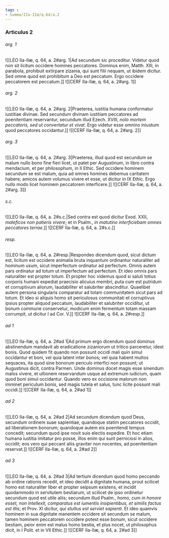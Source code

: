 ```yaml
---
tags : 
- Summa/IIa-IIæ/q.64/a.2
---
```


### Articulus 2

###### arg. 1
![[LEO IIa-IIæ, q. 64, a. 2#arg. 1|Ad secundum sic proceditur. Videtur quod non sit licitum occidere homines peccatores. Dominus enim, Matth. XIII, in parabola, prohibuit extirpare zizania, qui sunt filii nequam, ut ibidem dicitur. Sed omne quod est prohibitum a Deo est peccatum. Ergo occidere peccatorem est peccatum.]]
![[CERF IIa-IIæ, q. 64, a. 2#arg. 1]]

###### arg. 2
![[LEO IIa-IIæ, q. 64, a. 2#arg. 2|Praeterea, iustitia humana conformatur iustitiae divinae. Sed secundum divinam iustitiam peccatores ad poenitentiam reservantur, secundum illud Ezech. XVIII, *nolo mortem peccatoris, sed ut convertatur et vivat*. Ergo videtur esse omnino iniustum quod peccatores occidantur.]]
![[CERF IIa-IIæ, q. 64, a. 2#arg. 2]]

###### arg. 3
![[LEO IIa-IIæ, q. 64, a. 2#arg. 3|Praeterea, illud quod est secundum se malum nullo bono fine fieri licet, ut patet per Augustinum, in libro contra mendacium, et per philosophum, in II Ethic. Sed occidere hominem secundum se est malum, quia ad omnes homines debemus caritatem habere; amicos autem volumus vivere et esse, ut dicitur in IX Ethic. Ergo nullo modo licet hominem peccatorem interficere.]]
![[CERF IIa-IIæ, q. 64, a. 2#arg. 3]]

###### s.c.
![[LEO IIa-IIæ, q. 64, a. 2#s.c.|Sed contra est quod dicitur Exod. XXII, *maleficos non patieris vivere*; et in Psalm., *in matutino interficiebam omnes peccatores terrae*.]]
![[CERF IIa-IIæ, q. 64, a. 2#s.c.]]

###### resp.
![[LEO IIa-IIæ, q. 64, a. 2#resp.|Respondeo dicendum quod, sicut dictum est, licitum est occidere animalia bruta inquantum ordinantur naturaliter ad hominum usum, sicut imperfectum ordinatur ad perfectum. Omnis autem pars ordinatur ad totum ut imperfectum ad perfectum. Et ideo omnis pars naturaliter est propter totum. Et propter hoc videmus quod si saluti totius corporis humani expediat praecisio alicuius membri, puta cum est putridum et corruptivum aliorum, laudabiliter et salubriter abscinditur. Quaelibet autem persona singularis comparatur ad totam communitatem sicut pars ad totum. Et ideo si aliquis homo sit periculosus communitati et corruptivus ipsius propter aliquod peccatum, laudabiliter et salubriter occiditur, ut bonum commune conservetur, modicum enim fermentum totam massam corrumpit, ut dicitur I ad Cor. V.]]
![[CERF IIa-IIæ, q. 64, a. 2#resp.]]

###### ad 1
![[LEO IIa-IIæ, q. 64, a. 2#ad 1|Ad primum ergo dicendum quod dominus abstinendum mandavit ab eradicatione zizaniorum ut tritico parceretur, idest bonis. Quod quidem fit quando non possunt occidi mali quin simul occidantur et boni, vel quia latent inter bonos; vel quia habent multos sequaces, ita quod sine bonorum periculo interfici non possunt; ut Augustinus dicit, contra Parmen. Unde dominus docet magis esse sinendum malos vivere, et ultionem reservandum usque ad extremum iudicium, quam quod boni simul occidantur. Quando vero ex occisione malorum non imminet periculum bonis, sed magis tutela et salus, tunc licite possunt mali occidi.]]
![[CERF IIa-IIæ, q. 64, a. 2#ad 1]]

###### ad 2
![[LEO IIa-IIæ, q. 64, a. 2#ad 2|Ad secundum dicendum quod Deus, secundum ordinem suae sapientiae, quandoque statim peccatores occidit, ad liberationem bonorum; quandoque autem eis poenitendi tempus concedit; secundum quod ipse novit suis electis expedire. Et hoc etiam humana iustitia imitatur pro posse, illos enim qui sunt perniciosi in alios, occidit; eos vero qui peccant aliis graviter non nocentes, ad poenitentiam reservat.]]
![[CERF IIa-IIæ, q. 64, a. 2#ad 2]]

###### ad 3
![[LEO IIa-IIæ, q. 64, a. 2#ad 3|Ad tertium dicendum quod homo peccando ab ordine rationis recedit, et ideo decidit a dignitate humana, prout scilicet homo est naturaliter liber et propter seipsum existens, et incidit quodammodo in servitutem bestiarum, ut scilicet de ipso ordinetur secundum quod est utile aliis; secundum illud Psalm., *homo, cum in honore esset, non intellexit, comparatus est iumentis insipientibus, et similis factus est illis*; et Prov. XI dicitur, *qui stultus est serviet sapienti*. Et ideo quamvis hominem in sua dignitate manentem occidere sit secundum se malum, tamen hominem peccatorem occidere potest esse bonum, sicut occidere bestiam, peior enim est malus homo bestia, et plus nocet, ut philosophus dicit, in I Polit. et in VII Ethic.]]
![[CERF IIa-IIæ, q. 64, a. 2#ad 3]]

